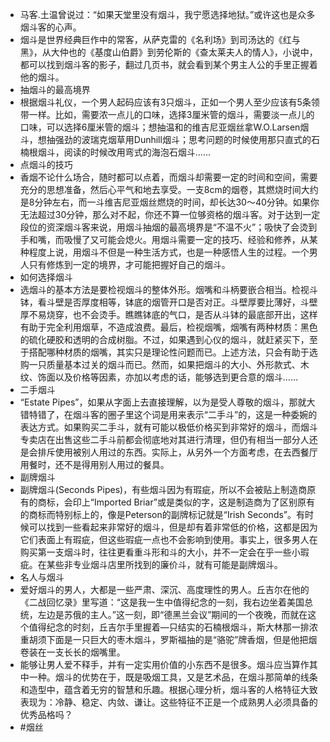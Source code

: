 - 马客.土温曾说过：“如果天堂里没有烟斗，我宁愿选择地狱。”或许这也是众多烟斗客的心声。
- 烟斗是世界经典巨作中的常客，从萨克雷的《名利场》到司汤达的《红与黑》，从大仲也的《基度山伯爵》到劳伦斯的《查太莱夫人的情人》，小说中，都可以找到烟斗客的影子，翻过几页书，就会看到某个男主人公的手里正握着他的烟斗。
- 抽烟斗的最高境界
- 根据烟斗礼仪，一个男人起码应该有3只烟斗，正如一个男人至少应该有5条领带一样。比如，需要浓一点儿的口味，选择3厘米管的烟斗，需要淡一点儿的口味，可以选择6厘米管的烟斗；想抽温和的维吉尼亚烟丝拿W.O.Larsen烟斗，想抽强劲的波瑞克烟草用Dunhill烟斗；思考问题的时候使用那只直式的石楠根烟斗，阅读的时候改用弯式的海泡石烟斗……
- 点烟斗的技巧
- 香烟不论什么场合，随时都可以点着，而烟斗却需要一定的时间和空间，需要充分的思想准备，然后心平气和地去享受。一支8cm的烟卷，其燃烧时间大约是8分钟左右，而一斗维吉尼亚烟丝燃烧的时间，却长达30～40分钟。如果你无法超过30分钟，那么对不起，你还不算一位够资格的烟斗客。对于达到一定段位的资深烟斗客来说，用烟斗抽烟的最高境界是“不温不火”；吸快了会烫到手和嘴，而吸慢了又可能会熄火。用烟斗需要一定的技巧、经验和修养，从某种程度上说，用烟斗不但是一种生活方式，也是一种感悟人生的过程。一个男人只有修炼到一定的境界，才可能把握好自己的烟斗。
- 如何选择烟斗
- 选烟斗的基本方法是要检视烟斗的整体外形。烟嘴和斗柄要嵌合相当。检视斗钵，看斗壁是否厚度相等，钵底的烟管开口是否对正。斗壁厚要比薄好，斗壁厚不易烧穿，也不会烫手。瞧瞧钵底的气口，是否从斗钵的最底部开出，这样有助于完全利用烟草，不造成浪费。最后，检视烟嘴，烟嘴有两种材质：黑色的硫化硬胶和透明的合成树脂。不过，如果遇到心仪的烟斗，就赶紧买下，至于搭配哪种材质的烟嘴，其实只是理论性问题而已。上述方法，只会有助于选购一只质量基本过关的烟斗而已。然而，如果把烟斗的大小、外形款式、木纹、饰面以及价格等因素，亦加以考虑的话，能够选到更合意的烟斗……
- 二手烟斗
- “Estate Pipes”，如果从字面上去直接理解，以为是受人尊敬的烟斗，那就大错特错了，在烟斗客的圈子里这个词是用来表示“二手斗”的，这是一种委婉的表达方式。如果购买二手斗，就有可能以极低价格买到非常好的烟斗，而烟斗专卖店在出售这些二手斗前都会彻底地对其进行清理，但仍有相当一部分人还是会排斥使用被别人用过的东西。实际上，从另外一个方面考虑，在去西餐厅用餐时，还不是得用别人用过的餐具。
- 副牌烟斗
- 副牌烟斗(Seconds Pipes)，有些烟斗因为有瑕疵，所以不会被贴上制造商原有的商标，会印上“Imported Briar”或是类似的字，这是制造商为了区别原有的商标而特别标上的，像是Peterson的副牌标记就是“Irish Seconds”。有时候可以找到一些看起来非常好的烟斗，但是却有着非常低的价格，这都是因为它们表面上有瑕疵，但这些瑕疵一点也不会影响到使用。事实上，很多男人在购买第一支烟斗时，往往更看重斗形和斗的大小，并不一定会在乎一些小瑕疵。在某些非专业烟斗店里所找到的廉价斗，就有可能是副牌烟斗。
- 名人与烟斗
- 爱好烟斗的男人，大都是一些严肃、深沉、高度理性的男人。丘吉尔在他的《二战回忆录》里写道：“这是我一生中值得纪念的一刻，我右边坐着美国总统，左边是苏俄的主人。”这一刻，即“德黑兰会议”期间的一个夜晚，而就在这个值得纪念的时刻，丘吉尔手里握着—只结实的石楠根烟斗，斯大林那一排浓重胡须下面是一只巨大的枣木烟斗，罗斯福抽的是“骆驼”牌香烟，但是他把烟卷装在一支长长的烟嘴里。
- 能够让男人爱不释手，并有一定实用价值的小东西不是很多。烟斗应当算作其中一种。烟斗的优势在于，既是吸烟工具，又是艺术品，在烟斗那简单的线条和造型中，蕴含着无穷的智慧和乐趣。根据心理分析，烟斗客的人格特征大致表现为：冷静、稳定、内敛、谦让。这些特征不正是一个成熟男人必须具备的优秀品格吗？
- #烟丝